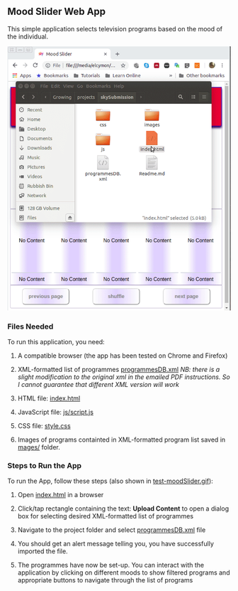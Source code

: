 ## Mood Slider Web App

This simple application selects television programs based on the mood of the individual.

![](https://github.com/sulerita/mood-slider/blob/master/test-moodSlider.gif)

### Files Needed
To run this application, you need:

1. A compatible browser (the app has been tested on Chrome and Firefox)

2. XML-formatted list of programmes [programmesDB.xml](https://github.com/sulerita/mood-slider/blob/master/programmesDB.xml) _NB: there is a slight modification to the original xml in the emailed PDF instructions. So I cannot guarantee that different XML version will work_

3. HTML file: [index.html](https://github.com/sulerita/mood-slider/blob/master/index.html)

4. JavaScript file: [js/script.js](https://github.com/sulerita/mood-slider/blob/master/js/script.js)

5. CSS file: [style.css](https://github.com/sulerita/mood-slider/blob/master/css/style.css)

6. Images of programs containted in XML-formatted program list saved in [mages/](https://github.com/sulerita/mood-slider/tree/master/images) folder.

### Steps to Run the App
To run the App, follow these steps (also shown in [test-moodSlider.gif](https://github.com/sulerita/mood-slider/blob/master/test-moodSlider.gif)):

1. Open [index.html](https://github.com/sulerita/mood-slider/blob/master/index.html) in a browser

2. Click/tap rectangle containing the text: **Upload Content** to open a dialog box for selecting desired  XML-formatted list of programmes

3. Navigate to the project folder and select [programmesDB.xml](https://github.com/sulerita/mood-slider/blob/master/programmesDB.xml) file

4. You should get an alert message telling you, you have successfully imported the file.

5. The programmes have now be set-up. You can interact with the application by clicking on different moods to show filtered programs and appropriate buttons to navigate through the list of programs
